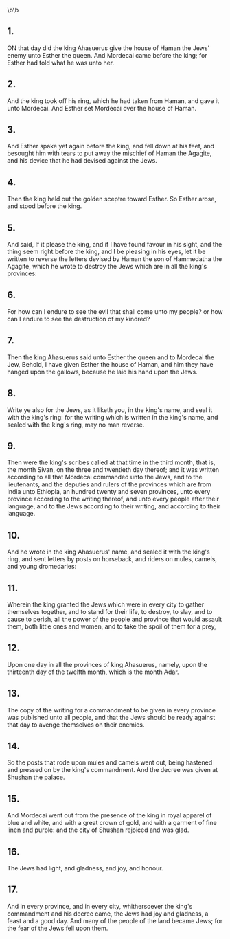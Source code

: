 \b\b
## 1.
ON that day did the king Ahasuerus give the house of Haman the Jews' enemy unto Esther the queen.  And Mordecai came before the king; for Esther had told what he was unto her.
## 2.
And the king took off his ring, which he had taken from Haman, and gave it unto Mordecai.  And Esther set Mordecai over the house of Haman.
## 3.
And Esther spake yet again before the king, and fell down at his feet, and besought him with tears to put away the mischief of Haman the Agagite, and his device that he had devised against the Jews.
## 4.
Then the king held out the golden sceptre toward Esther.  So Esther arose, and stood before the king.
## 5.
And said, If it please the king, and if I have found favour in his sight, and the thing seem right before the king, and I be pleasing in his eyes, let it be written to reverse the letters devised by Haman the son of Hammedatha the Agagite, which he wrote to destroy the Jews which are in all the king's provinces:
## 6.
For how can I endure to see the evil that shall come unto my people?  or how can I endure to see the destruction of my kindred?
## 7.
Then the king Ahasuerus said unto Esther the queen and to Mordecai the Jew, Behold, I have given Esther the house of Haman, and him they have hanged upon the gallows, because he laid his hand upon the Jews.
## 8.
Write ye also for the Jews, as it liketh you, in the king's name, and seal it with the king's ring: for the writing which is written in the king's name, and sealed with the king's ring, may no man reverse.
## 9.
Then were the king's scribes called at that time in the third month, that is, the month Sivan, on the three and twentieth day thereof; and it was written according to all that Mordecai commanded unto the Jews, and to the lieutenants, and the deputies and rulers of the provinces which are from India unto Ethiopia, an hundred twenty and seven provinces, unto every province according to the writing thereof, and unto every people after their language, and to the Jews according to their writing, and according to their language.
## 10.
And he wrote in the king Ahasuerus' name, and sealed it with the king's ring, and sent letters by posts on horseback, and riders on mules, camels, and young dromedaries:
## 11.
Wherein the king granted the Jews which were in every city to gather themselves together, and to stand for their life, to destroy, to slay, and to cause to perish, all the power of the people and province that would assault them, both little ones and women, and to take the spoil of them for a prey,
## 12.
Upon one day in all the provinces of king Ahasuerus, namely, upon the thirteenth day of the twelfth month, which is the month Adar.
## 13.
The copy of the writing for a commandment to be given in every province was published unto all people, and that the Jews should be ready against that day to avenge themselves on their enemies.
## 14.
So the posts that rode upon mules and camels went out, being hastened and pressed on by the king's commandment.  And the decree was given at Shushan the palace.
## 15.
And Mordecai went out from the presence of the king in royal apparel of blue and white, and with a great crown of gold, and with a garment of fine linen and purple: and the city of Shushan rejoiced and was glad.
## 16.
The Jews had light, and gladness, and joy, and honour.
## 17.
And in every province, and in every city, whithersoever the king's commandment and his decree came, the Jews had joy and gladness, a feast and a good day.  And many of the people of the land became Jews; for the fear of the Jews fell upon them.
